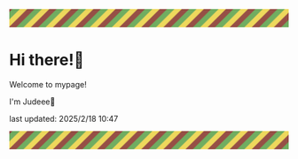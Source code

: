 <!-- Header image -->
<img src="./pokemon/pokemon_25.png" width="1000">

# Hi there!👋

Welcome to mypage!

I'm Judeee🐷

last updated: 2025/2/18 10:47

<!-- Footer image -->
<img src="./pokemon/pokemon_25.png" width="1000">
